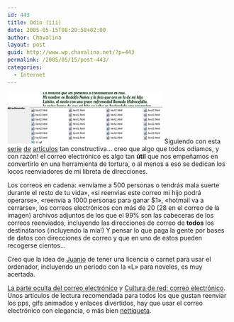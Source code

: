 ```yaml
---
id: 443
title: Odio (iii)
date: 2005-05-15T08:20:58+02:00
author: Chavalina
layout: post
guid: http://www.wp.chavalina.net/?p=443
permalink: /2005/05/15/post-443/
categories:
  - Internet
---
```

<img class="imgizqda" src="/imagenes/fotos/adjuntos.jpg" alt="Un email como otro cualquiera" /> Siguiendo con esta <a href="http://www.chavalina.net/comentar.php?idpost=265&#038;q=odio" target="_blank">serie</a> <a href="http://www.chavalina.net/comentar.php?idpost=398&#038;q=odio" target="_blank">de</a> <a href="http://www.chavalina.net/comentar.php?idpost=294&#038;q=odio" target="_blank">artículos</a> tan constructiva… creo que algo que todos odiamos, y con razón! el correo electrónico es algo tan **útil** que nos empe&ntilde;amos en convertirlo en una herramienta de tortura, o al menos a eso se dedican los locos reenviadores de mi libreta de direcciones.

Los correos en cadena: «envíame a 500 personas o tendrás mala suerte durante el resto de tu vida», «si reenvias este correo mi hijo podrá operarse», «reenvía a 1000 personas para ganar $1», «hotmail va a cerrarse», los correos electrónicos con más de 20 (28 en el correo de la imagen) archivos adjuntos de los que el 99% son las cabeceras de los correos reenviados, incluyendo las direcciones de correo de **todos** los destinatarios (incluyendo la mía!) Y pensar lo que paga la gente por bases de datos con direcciones de correo y que en uno de estos pueden recogerse cientos…

Creo que la idea de <a href="http://blackshell.usebox.net/" target="_blank">Juanjo</a> de tener una licencia o carnet para usar el ordenador, incluyendo un periodo con la «L» para noveles, es muy acertada.

<a href="http://blackshell.usebox.net/archivo/150.php" target="_blank">La parte oculta del correo electrónico</a> y <a href="http://blackshell.usebox.net/archivo/204.php" target="_blank">Cultura de red: correo electrónico</a>. Unos artículos de lectura recomendada para todos los que gustan reenviar los pps, gifs animados y enlaces divertidos, hay que usar el correo electrónico con elegancia, o más bien <a href="http://pinsa.escomposlinux.org/sromero/varios/mailnews.php" target="_blank">nettiqueta</a>.